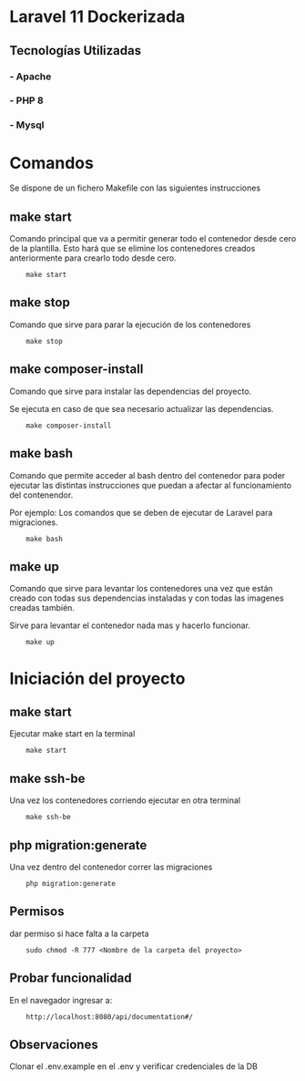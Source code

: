 # Laravel 11 Dockerizada

## Tecnologías Utilizadas

### - Apache
### - PHP 8
### - Mysql

# Comandos

Se dispone de un fichero Makefile con las siguientes instrucciones

## make start

Comando principal que va a permitir generar todo el contenedor desde cero de la plantilla. Esto hará que se elimine los contenedores creados anteriormente para crearlo todo desde cero.

```
    make start
```

## make stop

Comando que sirve para parar la ejecución de los contenedores

```
    make stop
```

## make composer-install

Comando que sirve para instalar las dependencias del proyecto. 

Se ejecuta en caso de que sea necesario actualizar las dependencias.

```
    make composer-install
```

## make bash

Comando que permite acceder al bash dentro del contenedor para poder ejecutar las distintas instrucciones que puedan a afectar al funcionamiento del contenendor.

Por ejemplo: Los comandos que se deben de ejecutar de Laravel para migraciones.

```
    make bash
```

## make up

Comando que sirve para levantar los contenedores una vez que están creado con todas sus dependencias instaladas y con todas las imagenes creadas también.

Sirve para levantar el contenedor nada mas y hacerlo funcionar.

```
    make up
```
# Iniciación del proyecto 

## make start

Ejecutar make start en la terminal

```
    make start
```

## make ssh-be

Una vez los contenedores corriendo ejecutar en otra terminal

```
    make ssh-be
```

## php migration:generate

Una vez dentro del contenedor correr las migraciones

```
    php migration:generate
```

## Permisos

dar permiso si hace falta a la carpeta

```
    sudo chmod -R 777 <Nombre de la carpeta del proyecto>
```

## Probar funcionalidad

En el navegador ingresar a:

```
    http://localhost:8080/api/documentation#/

```

## Observaciones

Clonar el .env.example en el .env y verificar credenciales de la DB
